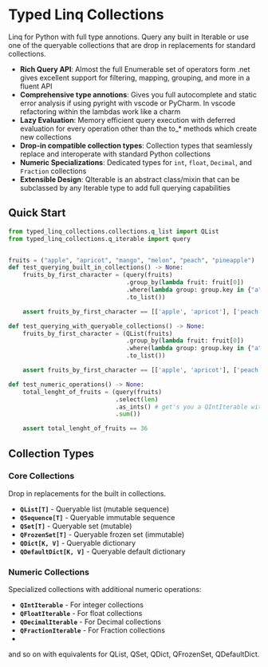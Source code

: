 # Typed Linq Collections

Linq for Python with full type annotions. Query any built in Iterable or use one of the queryable collections that are drop in replacements for standard collections.

- **Rich Query API**: Almost the full Enumerable set of operators form .net gives excellent support for filtering, mapping, grouping, and more in a fluent API
- **Comprehensive type annotions**: Gives you full autocomplete and static error analysis if using pyright with vscode or PyCharm. In vscode refactoring within the lambdas work like a charm
- **Lazy Evaluation**: Memory efficient query execution with deferred evaluation for every operation other than the to_* methods which create new collections 
- **Drop-in compatible collection types**: Collection types that seamlessly replace and interoperate with standard Python collections
- **Numeric Specializations**: Dedicated types for `int`, `float`, `Decimal`, and `Fraction` collections
- **Extensible Design**: QIterable is an abstract class/mixin that can be subclassed by any Iterable type to add full querying capabilities

## Quick Start

```python
from typed_linq_collections.collections.q_list import QList
from typed_linq_collections.q_iterable import query


fruits = ("apple", "apricot", "mango", "melon", "peach", "pineapple")
def test_querying_built_in_collections() -> None:
    fruits_by_first_character = (query(fruits)
                                 .group_by(lambda fruit: fruit[0])
                                 .where(lambda group: group.key in {"a", "p"})
                                 .to_list())

    assert fruits_by_first_character == [['apple', 'apricot'], ['peach', 'pineapple']]

def test_querying_with_queryable_collections() -> None:
    fruits_by_first_character = (QList(fruits)
                                 .group_by(lambda fruit: fruit[0])
                                 .where(lambda group: group.key in {"a", "p"})
                                 .to_list())

    assert fruits_by_first_character == [['apple', 'apricot'], ['peach', 'pineapple']]

def test_numeric_operations() -> None:
    total_lenght_of_fruits = (query(fruits)
                              .select(len)
                              .as_ints() # get's you a QIntIterable with numeric operations support. typed so that it is only available on a QIterable[int]
                              .sum())

    assert total_lenght_of_fruits == 36
```

## Collection Types

### Core Collections
Drop in replacements for the built in collections.
- **`QList[T]`** - Queryable list (mutable sequence)
- **`QSequence[T]`** - Queryable immutable sequence
- **`QSet[T]`** - Queryable set (mutable)
- **`QFrozenSet[T]`** - Queryable frozen set (immutable)
- **`QDict[K, V]`** - Queryable dictionary
- **`QDefaultDict[K, V]`** - Queryable default dictionary

### Numeric Collections
Specialized collections with additional numeric operations:

- **`QIntIterable`** - For integer collections
- **`QFloatIterable`** - For float collections
- **`QDecimalIterable`** - For Decimal collections
- **`QFractionIterable`** - For Fraction collections
- 
and so on with equivalents for QList, QSet, QDict, QFrozenSet, QDefaultDict.
